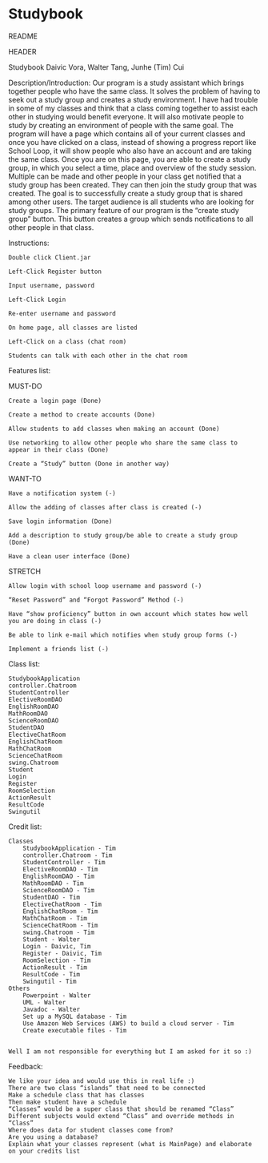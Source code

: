 # Studybook
README

HEADER

Studybook
Daivic Vora, Walter Tang, Junhe (Tim) Cui



Description/Introduction: 
Our program is a study assistant which brings together people who have the same class. It solves the problem of having to seek out a study group and creates a study environment. I have had trouble in some of my classes and think that a class coming together to assist each other in studying would benefit everyone. It will also motivate people to study by creating an environment of people with the same goal. The program will have a page which contains all of your current classes and once you have clicked on a class, instead of showing a progress report like School Loop, it will show people who also have an account and are taking the same class. Once you are on this page, you are able to create a study group, in which you select a time, place and overview of the study session. Multiple can be made and other people in your class get notified that a study group has been created. They can then join the study group that was created. The goal is to successfully create a study group that is shared among other users. The target audience is all students who are looking for study groups. The primary feature of our program is the “create study group” button. This button creates a group which sends notifications to all other people in that class.


Instructions: 

	Double click Client.jar

	Left-Click Register button

	Input username, password

	Left-Click Login

	Re-enter username and password

	On home page, all classes are listed

	Left-Click on a class (chat room)

	Students can talk with each other in the chat room




Features list: 

MUST-DO

	Create a login page (Done)

	Create a method to create accounts (Done)

	Allow students to add classes when making an account (Done)

	Use networking to allow other people who share the same class to appear in their class (Done)

	Create a “Study” button (Done in another way)


WANT-TO

	Have a notification system (-)

	Allow the adding of classes after class is created (-)

	Save login information (Done)

	Add a description to study group/be able to create a study group (Done)

	Have a clean user interface (Done)


STRETCH

	Allow login with school loop username and password (-)

	“Reset Password” and “Forgot Password” Method (-)

	Have “show proficiency” button in own account which states how well you are doing in class (-)

	Be able to link e-mail which notifies when study group forms (-)

	Implement a friends list (-)



Class list: 

	StudybookApplication
	controller.Chatroom
	StudentController
	ElectiveRoomDAO
	EnglishRoomDAO
	MathRoomDAO
	ScienceRoomDAO
	StudentDAO
	ElectiveChatRoom
	EnglishChatRoom
	MathChatRoom
	ScienceChatRoom
	swing.Chatroom
	Student
	Login
	Register
	RoomSelection
	ActionResult
	ResultCode
	Swingutil



Credit list:

	Classes
		StudybookApplication - Tim
		controller.Chatroom - Tim
		StudentController - Tim
		ElectiveRoomDAO - Tim
		EnglishRoomDAO - Tim
		MathRoomDAO - Tim
		ScienceRoomDAO - Tim
		StudentDAO - Tim
		ElectiveChatRoom - Tim
		EnglishChatRoom - Tim
		MathChatRoom - Tim
		ScienceChatRoom - Tim
		swing.Chatroom - Tim
		Student - Walter
		Login - Daivic, Tim
		Register - Daivic, Tim
		RoomSelection - Tim
		ActionResult - Tim
		ResultCode - Tim
		Swingutil - Tim
	Others
		Powerpoint - Walter
		UML - Walter
		Javadoc - Walter
		Set up a MySQL database - Tim
		Use Amazon Web Services (AWS) to build a cloud server - Tim
		Create executable files - Tim
		
	
	Well I am not responsible for everything but I am asked for it so :)

Feedback:

	We like your idea and would use this in real life :)
	There are two class “islands” that need to be connected
	Make a schedule class that has classes
	Then make student have a schedule
	“Classes” would be a super class that should be renamed “Class”
	Different subjects would extend “Class” and override methods in “Class”
	Where does data for student classes come from?
	Are you using a database?
	Explain what your classes represent (what is MainPage) and elaborate on your credits list


